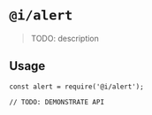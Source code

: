 # `@i/alert`

> TODO: description

## Usage

```
const alert = require('@i/alert');

// TODO: DEMONSTRATE API
```
